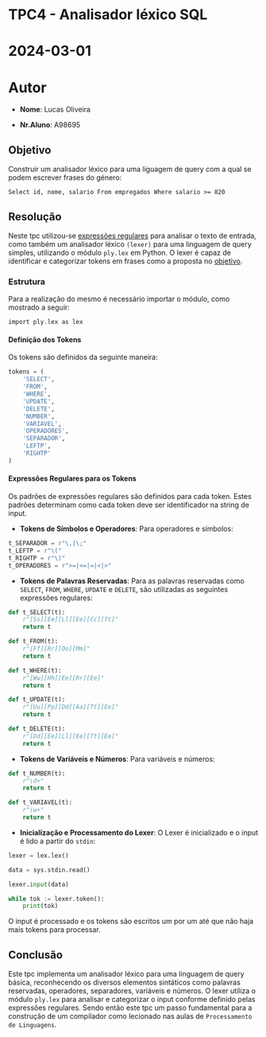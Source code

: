 # TPC4 - Analisador léxico SQL

# 2024-03-01

# Autor

- **Nome**: Lucas Oliveira

- **Nr.Aluno**: A98695

## Objetivo

Construir um analisador léxico para uma liguagem de query com a qual se podem escrever frases do género:

```
Select id, nome, salario From empregados Where salario >= 820
```

## Resolução

Neste tpc utilizou-se <u>expressões regulares</u> para analisar o texto de entrada, como também um analisador léxico `(lexer)` para uma linguagem de query simples, utilizando o módulo `ply.lex` em Python. O lexer é capaz de identificar e categorizar tokens em frases como a proposta no [objetivo](#objetivo).

### Estrutura

Para a realização do mesmo é necessário importar o módulo, como mostrado a seguir:

```
import ply.lex as lex
```

#### **Definição dos Tokens**

Os tokens são definidos da seguinte maneira:

```python
tokens = (
    'SELECT',
    'FROM',
    'WHERE',
    'UPDATE',
    'DELETE',
    'NUMBER',
    'VARIAVEL',
    'OPERADORES',
    'SEPARADOR',
    'LEFTP',
    'RIGHTP'
)
```

#### **Expressões Regulares para os Tokens**

Os padrões de expressões regulares são definidos para cada token. Estes padrões determinam como cada token deve ser identificador na string de input.

- **Tokens de Símbolos e Operadores**:
Para operadores e símbolos:
```python
t_SEPARADOR = r"\,|\;"
t_LEFTP = r"\("
t_RIGHTP = r"\)"
t_OPERADORES = r">=|<=|=|<|>"
```

- **Tokens de Palavras Reservadas**:
Para as palavras reservadas como  `SELECT`, `FROM`, `WHERE`, `UPDATE` e `DELETE`, são utilizadas as seguintes expressões regulares:
```python
def t_SELECT(t):
    r"[Ss][Ee][Ll][Ee][Cc][Tt]"
    return t

def t_FROM(t):
    r"[Ff][Rr][Oo][Mm]"
    return t

def t_WHERE(t):
    r"[Ww][Hh][Ee][Rr][Ee]"
    return t

def t_UPDATE(t):
    r"[Uu][Pp][Dd][Aa][Tt][Ee]"
    return t

def t_DELETE(t):
    r"[Dd][Ee][Ll][Ee][Tt][Ee]"
    return t
```

- **Tokens de Variáveis e Números**:
Para variáveis e números:
```python
def t_NUMBER(t):
    r"\d+"
    return t

def t_VARIAVEL(t):
    r"\w+"
    return t
```


- **Inicialização e Processamento do Lexer**:
O Lexer é inicializado e o input é lido a partir do `stdin`:
```python
lexer = lex.lex()

data = sys.stdin.read()

lexer.input(data)

while tok := lexer.token():
    print(tok)
```

O input é processado e os tokens são escritos um por um até que não haja mais tokens para processar.


## Conclusão

Este tpc implementa um analisador léxico para uma linguagem de query básica, reconhecendo os diversos elementos sintáticos como palavras reservadas, operadores, separadores, variáveis e números. O lexer utiliza o módulo `ply.lex` para analisar e categorizar o input conforme definido pelas expressões regulares. Sendo então este tpc um passo fundamental para a construção de um compilador como lecionado nas aulas de `Processamento de Linguagens`.

